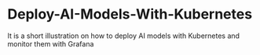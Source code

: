 # Deploy-AI-Models-With-Kubernetes
It is a short illustration on how to deploy AI models with Kubernetes and monitor them with Grafana
